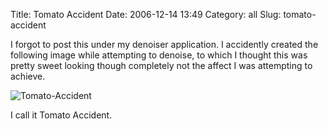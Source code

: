 Title: Tomato Accident
Date: 2006-12-14 13:49
Category: all
Slug: tomato-accident

I forgot to post this under my denoiser application. I accidently
created the following image while attempting to denoise, to which I
thought this was pretty sweet looking though completely not the affect I
was attempting to achieve.

![Tomato-Accident][]

I call it Tomato Accident.

  [Tomato-Accident]: /wordpress/wp-content/uploads/2006/12/accident.jpg
